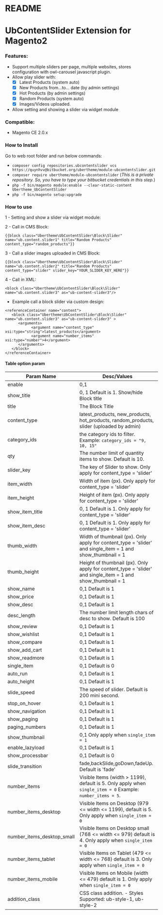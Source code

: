 # README #

# UbContentSlider Extension for Magento2 #

### Features: ###
   + Support multiple sliders per page, multiple websites, stores configuration with owl-carousel javascript plugin.
   + Allow play slider with:
      - [x] Latest Products (system auto)
      - [x] New Products from...to... date (by admin settings)
      - [x] Hot Products (by admin settings)
      - [x] Random Products (system auto)
      - [x] Images/Videos uploaded.
   + Allow setting and showing a slider via widget module

### Compatible: ###
   + Magento CE 2.0.x
   
### How to Install ###
Go to web root folder and run below commands:

- `composer config repositories.ubcontentslider vcs https://quynhvv@bitbucket.org/ubertheme/module-ubcontentslider.git`
- `composer require ubertheme/module-ubcontentslider` (*This is a private repository. So, you have to type your bitbucket credentials in this step.*)
- `php -f bin/magento module:enable --clear-static-content Ubertheme_UbContentSlider`
- `php -f bin/magento setup:upgrade`

### How to use ###
1 - Setting and show a slider via widget module:

2 - Call in CMS Block: 
```
{{block class="Ubertheme\UbContentSlider\Block\Slider" name="ub.content.slider1" title="Random Products" content_type="random_products"}}
```

3 - Call a slider images uploaded in CMS Block: 
```
{{block class="Ubertheme\UbContentSlider\Block\Slider" name="ub.content.slider2" title="Random Products" content_type="slider" slider_key="YOUR_SLIDER_KEY_HERE"}}
```

4 - Call in XML: 
```
<block class="Ubertheme\UbContentSlider\Block\Slider" name="ub.content.slider3" as="ub-content-slider3"/>
```
- Example call a block slider via custom design:
```
<referenceContainer name="content">
   <block class="Ubertheme\UbContentSlider\Block\Slider" name="ub.content.slider3" as="ub-content-slider3" >
      <arguments>
            <argument name="content_type" xsi:type="string">latest_products</argument>
            <argument name="number_items"  xsi:type="number">4</argument>
      </arguments>
   </block>
</referenceContainer>
```

#### Table option param ####

Param Name    | Desc/Values
------------- | -------------
enable        | 0,1
show_title    | 0, 1 Default is 1. Show/hide Block title
title         | The Block Title
content_type  | latest_products, new_products, hot_products, random_products, slider (uploaded by admin)
category_ids  | the category ids to filter. Example: `category_ids = "9, 10, 15"`
qty           | The number limit of quantity items to show. Default is 10.
slider_key    | The key of Slider to show. Only apply for content_type = 'slider'
item_width    | Width of item (px). Only apply for content_type = 'slider'
item_height   | Height of item (px). Only apply for content_type = 'slider'
show_item_title| 0, 1 Default is 1. Only apply for content_type = 'slider' 
show_item_desc| 0, 1 Default is 1. Only apply for content_type = 'slider'
thumb_width   | Width of thumbnail (px). Only apply for content_type = 'slider' and single_item = 1 and show_thumbnail = 1
thumb_height  | Height of thumbnail (px). Only apply for content_type = 'slider' and single_item = 1 and show_thumbnail = 1
show_name     | 0,1 Default is 1
show_price    | 0,1 Default is 1
show_desc     | 0,1 Default is 1
desc_length   | The number limit length chars of desc to show. Default is 100
show_review   | 0,1 Default is 1
show_wishlist | 0,1 Default is 1
show_compare  | 0,1 Default is 1
show_add_cart | 0,1 Default is 1
show_readmore | 0,1 Default is 1
single_item   | 0,1 Default is 0
auto_run      | 0,1 Default is 1
auto_height   | 0,1 Default is 1
slide_speed   | The speed of slider. Default is 200 mini second.
stop_on_hover | 0,1 Default is 1
show_navigation | 0,1 Default is 1
show_paging     | 0,1 Default is 1
paging_numbers  | 0,1 Default is 1
show_thumbnail  | 0,1 Only apply when `single_item = 1`
enable_lazyload | 0,1 Default is 1
show_processbar | 0,1 Default is 0
slide_transition | fade,backSlide,goDown,fadeUp. Default is 'fade'
number_items | Visible Items (width > 1199), default is 5.  Only apply when `single_item = 0` Example: `number_items = 5`.
number_items_desktop | Visible Items on Desktop (979 <= width <= 1199), default is 5.  Only apply when `single_item = 0`
number_items_desktop_small  | Visible Items on Desktop small (768 <= width <= 979) default is 4.  Only apply when `single_item = 0`
number_items_tablet  | Visible Items on Tablet (479 <= width <= 768) default is 3.  Only apply when `single_item = 0`
number_items_mobile  | Visible Items on Mobile (width <= 479) default is 1.  Only apply when `single_item = 0`
addition_class | CSS class addition. - Styles Supported: ub-style-1, ub-style-2